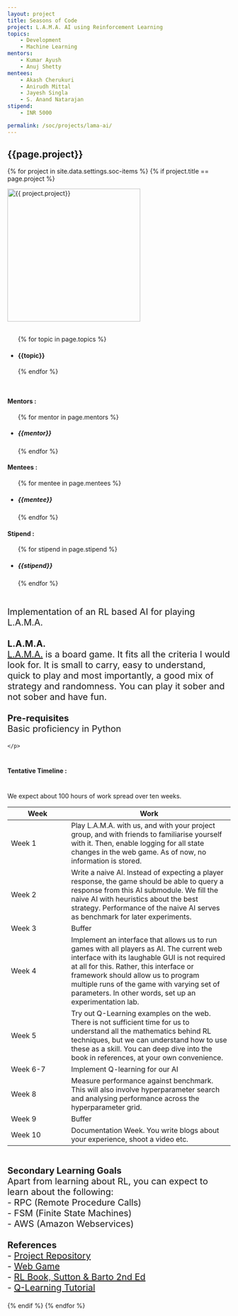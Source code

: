 ```yaml
---
layout: project
title: Seasons of Code
project: L.A.M.A. AI using Reinforcement Learning
topics:
    - Development
    - Machine Learning
mentors:
    - Kumar Ayush
    - Anuj Shetty     
mentees:
    - Akash Cherukuri
    - Anirudh Mittal
    - Jayesh Singla
    - S. Anand Natarajan
stipend:
    - INR 5000

permalink: /soc/projects/lama-ai/
---
```


<h2 class="display1 m-3 p-3 text-center">{{page.project}}</h2>

{% for project in site.data.settings.soc-items %}
{% if project.title == page.project %}
<div>
    <img src="{{ site.baseurl }}/{{ project.image }}"  width = "300" height="300" alt="{{ project.project}}" class="border rounded img-soc">
</div>
<div>
    <br>
    <ul>
        {% for topic in page.topics %}
        <li><h4 class="text-primary text-center">{{topic}}</h4></li>
        {% endfor %}
    </ul>
    <br>
    <h4 class="display3  ">Mentors :</h4> 
    <ul>
        {% for mentor in page.mentors %}
        <li><h5 class=" ">{{mentor}}</h5></li>
        {% endfor %}
    </ul>
    <h4 class="display3  ">Mentees :</h4> 
    <ul>
        {% for mentee in page.mentees %}
        <li><h5 class="">{{mentee}}</h5></li>
        {% endfor %}
    </ul>
    <h4 class="display3  ">Stipend :</h4> 
    <ul>
        {% for stipend in page.stipend %}
        <li><h5 class="">{{stipend}}</h5></li>
        {% endfor %}
    </ul>
</div>
<div>
    <p class="display3" style = "font-size:20px;" >
        <br>
        Implementation of an RL based AI for playing L.A.M.A.
        <br><br>
        <b>L.A.M.A.</b>
        <br>
        <a href="https://boardgamegeek.com/boardgame/266083/llm">L.A.M.A.</a> is a board game. It fits all the criteria I would look for. It is small to carry, easy to understand, quick to play and most importantly, a good mix of strategy and randomness. You can play it sober and not sober and have fun.
        <br><br>
        <b>Pre-requisites</b>
        <br>
        Basic proficiency in Python
        
    </p>
</div>
<div>
    <h4 class="display3" style="margin:40px 0px 40px 0px;">Tentative Timeline :</h4>
    <p>We expect about 100 hours of work spread over ten weeks.</p>
    <table class="table table-striped">
    <thead>
        <tr>
        <th>Week</th>
        <th>Work</th>
        </tr>
    </thead>
    <tbody>
        <tr>
        <td style='width: 120px'>Week 1</td>
      <td>Play L.A.M.A. with us, and with your project group, and with friends to familiarise yourself with it. Then, enable logging for all state changes in the web game. As of now, no information is stored.</td>
    </tr>
    <tr>
      <td>Week 2</td>
      <td>Write a naive AI. Instead of expecting a player response, the game should be able to query a response from this AI submodule. We fill the naive AI with heuristics about the best strategy. Performance of the naive AI serves as benchmark for later experiments.</td>
    </tr>
    <tr>
      <td>Week 3</td>
      <td>Buffer</td>
    </tr>
    <tr>
      <td>Week 4</td>
      <td>Implement an interface that allows us to run games with all players as AI. The current web interface with its laughable GUI is not required at all for this. Rather, this interface or framework should allow us to program multiple runs of the game with varying set of parameters. In other words, set up an experimentation lab.</td>
    </tr>
    <tr>
      <td>Week 5</td>
      <td>Try out Q-Learning examples on the web. There is not sufficient time for us to understand all the mathematics behind RL techniques, but we can understand how to use these as a skill. You can deep dive into the book in references, at your own convenience.</td>
    </tr>
    <tr>
      <td>Week 6-7</td>
      <td>Implement Q-learning for our AI</td>
    </tr>
    <tr>
      <td>Week 8</td>
      <td>Measure performance against benchmark. This will also involve hyperparameter search and analysing performance across the hyperparameter grid.</td>
    </tr>
    <tr>
      <td>Week 9</td>
      <td>Buffer</td>
    </tr>
    <tr>
      <td>Week 10</td>
      <td>Documentation Week. You write blogs about your experience, shoot a video etc.</td>
    </tr>
    </tbody>
    </table>
</div>
<div>
    <p class="display3" style = "font-size:20px;" >
        <br>
        <b>Secondary Learning Goals</b>
        <br>
        Apart from learning about RL, you can expect to learn about the following:
        <br>
        - RPC (Remote Procedure Calls)
        <br>
        - FSM (Finite State Machines)
        <br>
        - AWS (Amazon Webservices)
        <br><br>
        <b>References</b>
        <br>
        - <a href="https://github.com/cheekujodhpur/projectlama">Project Repository</a>
        <br>
        - <a href="https://kumar-ayush.com/lama/">Web Game</a>
        <br>
        - <a href="https://web.stanford.edu/class/psych209/Readings/SuttonBartoIPRLBook2ndEd.pdf">RL Book, Sutton & Barto 2nd Ed</a>
        <br>
        - <a href="https://www.learndatasci.com/tutorials/reinforcement-q-learning-scratch-python-openai-gym/">Q-Learning Tutorial</a>
    </p>
</div>
{% endif %}
{% endfor %}
